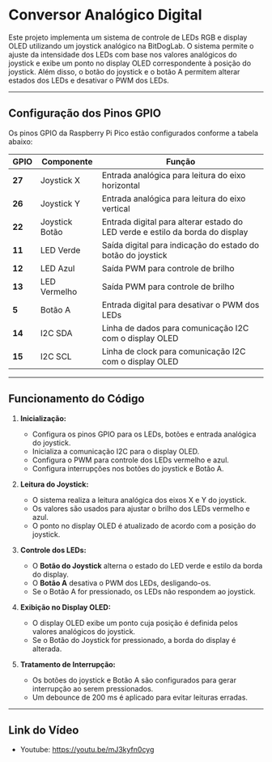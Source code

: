 # Conversor Analógico Digital
Este projeto implementa um sistema de controle de LEDs RGB e display OLED utilizando um joystick analógico na BitDogLab. O sistema permite o ajuste da intensidade dos LEDs com base nos valores analógicos do joystick e exibe um ponto no display OLED correspondente à posição do joystick. Além disso, o botão do joystick e o botão A permitem alterar estados dos LEDs e desativar o PWM dos LEDs.

---

## **Configuração dos Pinos GPIO**

Os pinos GPIO da Raspberry Pi Pico estão configurados conforme a tabela abaixo:

| GPIO   | Componente     | Função                                                                           |
| ------ | -------------- | -------------------------------------------------------------------------------- |
| **27** | Joystick X     | Entrada analógica para leitura do eixo horizontal                                |
| **26** | Joystick Y     | Entrada analógica para leitura do eixo vertical                                  |
| **22** | Joystick Botão | Entrada digital para alterar estado do LED verde e estilo da borda do display    |
| **11** | LED Verde      | Saída digital para indicação do estado do botão do joystick                      |
| **12** | LED Azul       | Saída PWM para controle de brilho                                                |
| **13** | LED Vermelho   | Saída PWM para controle de brilho                                                |
| **5**  | Botão A        | Entrada digital para desativar o PWM dos LEDs                                    |
| **14** | I2C SDA        | Linha de dados para comunicação I2C com o display OLED                           |
| **15** | I2C SCL        | Linha de clock para comunicação I2C com o display OLED                           |

---

## **Funcionamento do Código**

1. **Inicialização:**

   - Configura os pinos GPIO para os LEDs, botões e entrada analógica do joystick.
   - Inicializa a comunicação I2C para o display OLED.
   - Configura o PWM para controle dos LEDs vermelho e azul.
   - Configura interrupções nos botões do joystick e Botão A.

2. **Leitura do Joystick:**

   - O sistema realiza a leitura analógica dos eixos X e Y do joystick.
   - Os valores são usados para ajustar o brilho dos LEDs vermelho e azul.
   - O ponto no display OLED é atualizado de acordo com a posição do joystick.

3. **Controle dos LEDs:**

   - O **Botão do Joystick** alterna o estado do LED verde e estilo da borda do display.
   - O **Botão A** desativa o PWM dos LEDs, desligando-os.
   - Se o Botão A for pressionado, os LEDs não respondem ao joystick.

4. **Exibição no Display OLED:**

   - O display OLED exibe um ponto cuja posição é definida pelos valores analógicos do joystick.
   - Se o Botão do Joystick for pressionado, a borda do display é alterada.

5. **Tratamento de Interrupção:**

   - Os botões do joystick e Botão A são configurados para gerar interrupção ao serem pressionados.
   - Um debounce de 200 ms é aplicado para evitar leituras erradas.

---

## **Link do Vídeo**

- Youtube: https://youtu.be/mJ3kyfn0cyg

